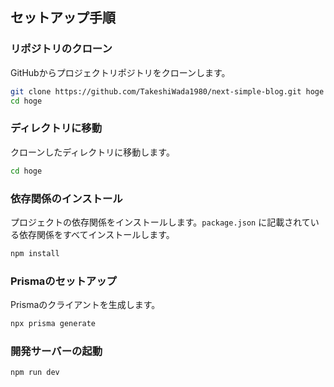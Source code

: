 
## セットアップ手順

### リポジトリのクローン
GitHubからプロジェクトリポジトリをクローンします。

```bash
git clone https://github.com/TakeshiWada1980/next-simple-blog.git hoge
cd hoge
```

### ディレクトリに移動
クローンしたディレクトリに移動します。

```bash
cd hoge
```

### 依存関係のインストール
プロジェクトの依存関係をインストールします。`package.json` に記載されている依存関係をすべてインストールします。

```bash
npm install
```

### Prismaのセットアップ
Prismaのクライアントを生成します。

```bash
npx prisma generate
```

### 開発サーバーの起動

```bash
npm run dev
```
